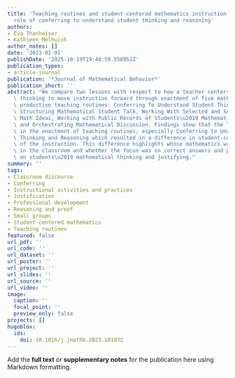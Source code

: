 ```yaml
---
title: 'Teaching routines and student-centered mathematics instruction: The essential
  role of conferring to understand student thinking and reasoning'
authors:
- Eva Thanheiser
- Kathleen Melhuish
author_notes: []
date: '2023-01-01'
publishDate: '2025-10-19T19:48:59.558952Z'
publication_types:
- article-journal
publication: '*Journal of Mathematical Behavior*'
publication_short: ''
abstract: "We compare two lessons with respect to how a teacher centers student mathematical\
  \ thinking to move instruction forward through enactment of five mathematically\
  \ productive teaching routines: Conferring To Understand Student Thinking and Reasoning,\
  \ Structuring Mathematical Student Talk, Working With Selected and Sequenced Student\
  \ Math Ideas, Working with Public Records of Students\u2019 Mathematical Thinking,\
  \ and Orchestrating Mathematical Discussion. Findings show that the lessons differ\
  \ in the enactment of teaching routines, especially Conferring to Understand Student\
  \ Thinking and Reasoning which resulted in a difference in student-centeredness\
  \ of the instruction. This difference highlights whose mathematics was being centralized\
  \ in the classroom and whether the focus was on correct answers and procedures or\
  \ on students\u2019 mathematical thinking and justifying."
summary: ''
tags:
- Classroom discourse
- Conferring
- Instructional activities and practices
- Justification
- Professional development
- Reasoning and proof
- Small groups
- Student-centered mathematics
- Teaching routines
featured: false
url_pdf: ''
url_code: ''
url_dataset: ''
url_poster: ''
url_project: ''
url_slides: ''
url_source: ''
url_video: ''
image:
  caption: ''
  focal_point: ''
  preview_only: false
projects: []
hugoblox:
  ids:
    doi: 10.1016/j.jmathb.2023.101032
---
```


Add the **full text** or **supplementary notes** for the publication here using Markdown formatting.
